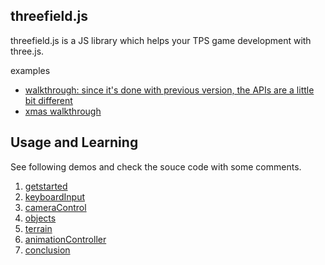 ## threefield.js

threefield.js is a JS library which helps your TPS game development with three.js.

examples

- [walkthrough: since it's done with previous version, the APIs are a little bit different](https://yomotsu.github.io/walkthrough/)
- [xmas walkthrough](https://yomotsu.github.io/xmas2014/)

## Usage and Learning

See following demos and check the souce code with some comments.

1. [getstarted](http://yomotsu.github.io/threefield.js/example/1_getstarted.html)
2. [keyboardInput](http://yomotsu.github.io/threefield.js/example/2_keyboardInput.html)
3. [cameraControl](http://yomotsu.github.io/threefield.js/example/3_cameraControl.html)
4. [objects](http://yomotsu.github.io/threefield.js/example/4_objects.html)
5. [terrain](http://yomotsu.github.io/threefield.js/example/5_terrain.html)
6. [animationController](http://yomotsu.github.io/threefield.js/example/6_animationController.html)
7. [conclusion](http://yomotsu.github.io/threefield.js/example/7_conclusion.html)
